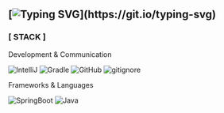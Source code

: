 ## [![Typing SVG](https://readme-typing-svg.demolab.com?font=Nanum+Gothic+Coding&size=28&pause=1000&color=00EDF7&width=435&lines=The+Development+Space+of+the+%22River%22;Don't+be+surprised.+I'm+studying.)](https://git.io/typing-svg)

### [ STACK ]

Development & Communication

![IntelliJ](https://img.shields.io/badge/IntelliJ_IDEA-222326.svg?style=for-the-badge&logo=intellij-idea&logoColor=white) 
![Gradle](https://img.shields.io/badge/Gradle-02303a?style=for-the-badge&logo=gradle&logoColor=white) 
![GitHub](https://img.shields.io/badge/GitHub-100000?style=for-the-badge&logo=github&logoColor=white) 
![gitignore](https://img.shields.io/badge/gitignore.io-204ECF?style=for-the-badge&logo=gitignore.io&logoColor=white)

Frameworks & Languages

![SpringBoot](https://img.shields.io/badge/SpringBoot-6db33f?style=for-the-badge&logo=springboot&logoColor=white) 
![Java](https://img.shields.io/badge/Java-ED8B00?style=for-the-badge&logo=openjdk&logoColor=white)

